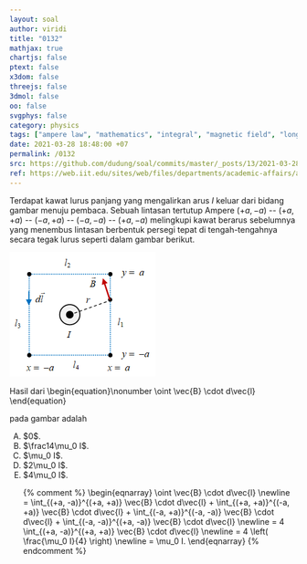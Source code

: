 ```yaml
---
layout: soal
author: viridi
title: "0132"
mathjax: true
chartjs: false
ptext: false
x3dom: false
threejs: false
3dmol: false
oo: false
svgphys: false
category: physics
tags: ["ampere law", "mathematics", "integral", "magnetic field", "long wire", "line integral", "square loop", "fi1202", "2020-1"]
date: 2021-03-28 18:48:00 +07
permalink: /0132
src: https://github.com/dudung/soal/commits/master/_posts/13/2021-03-28-ampere-law-long-wire-square-loop.md
ref: https://web.iit.edu/sites/web/files/departments/academic-affairs/academic-resource-center/pdfs/Amperes_law.pdf
---
```

Terdapat kawat lurus panjang yang mengalirkan arus $I$ keluar dari bidang gambar menuju pembaca. Sebuah lintasan tertutup Ampere $(+a, -a)$ -- $(+a, +a)$ -- $(-a, +a)$ -- $(-a, -a)$ -- $(+a, -a)$ melingkupi kawat berarus sebelumnya yang menembus lintasan berbentuk persegi tepat di tengah-tengahnya secara tegak lurus seperti dalam gambar berikut.

![](/assets/img/13/0132.png)

Hasil dari
\begin{equation}\nonumber
\oint \vec{B} \cdot d\vec{l}
\end{equation}

pada gambar adalah

<ol type="A">
<li>$0$.
<li>$\frac14\mu_0 I$.
<li>$\mu_0 I$.
<li>$2\mu_0 I$.
<li>$4\mu_0 I$.

{% comment %}
\begin{eqnarray}
\oint \vec{B} \cdot d\vec{l} \newline
= \int_{(+a, -a)}^{(+a, +a)} \vec{B} \cdot d\vec{l} + \int_{(+a, +a)}^{(-a, +a)} \vec{B} \cdot d\vec{l} + \int_{(-a, +a)}^{(-a, -a)} \vec{B} \cdot d\vec{l} + \int_{(-a, -a)}^{(+a, -a)} \vec{B} \cdot d\vec{l} \newline
= 4 \int_{(+a, -a)}^{(+a, +a)} \vec{B} \cdot d\vec{l} \newline
= 4 \left( \frac{\mu_0 I}{4} \right) \newline
= \mu_0 I.
\end{eqnarray}
{% endcomment %}
